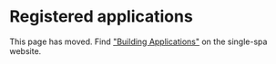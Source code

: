 # Registered applications

This page has moved. Find ["Building Applications"](https://single-spa.js.org/docs/building-applications.html) on the single-spa website.
